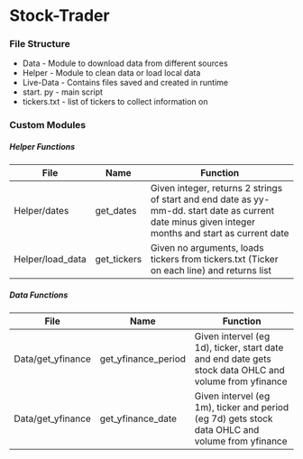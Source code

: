 # Stock-Trader

### File Structure
* Data - Module to download data from different sources    
* Helper - Module to clean data or load local data     
* Live-Data - Contains files saved and created in runtime    
* start. py - main script    
* tickers.txt - list of tickers to collect information on     

### Custom Modules

##### Helper Functions
<table>
    <thead>
        <tr>
            <th>File</th>
            <th>Name</th>
            <th>Function</th>
        </tr>
    </thead>
    <tbody>
        <tr>
            <td>Helper/dates</td>
            <td>get_dates</td>
            <td>Given integer, returns 2 strings of start and end date as yy-mm-dd. start date as current date minus given integer months and start as current date</td>
        </tr>
        <tr>
            <td>Helper/load_data</td>
            <td>get_tickers</td>
            <td>Given no arguments, loads tickers from tickers.txt (Ticker on each line) and returns list</td>
        </tr>
    </tbody>
</table>

##### Data Functions
<table>
    <thead>
        <tr>
            <th>File</th>
            <th>Name</th>
            <th>Function</th>
        </tr>
    </thead>
    <tbody>
        <tr>
            <td>Data/get_yfinance</td>
            <td>get_yfinance_period</td>
            <td>Given intervel (eg 1d), ticker, start date and end date gets stock data OHLC and volume from yfinance</td>
        </tr>
        <tr>
            <td>Data/get_yfinance</td>
            <td>get_yfinance_date</td>
            <td>Given intervel (eg 1m), ticker and period (eg 7d) gets stock data OHLC and volume from yfinance</td>
        </tr>
    </tbody>
</table>
